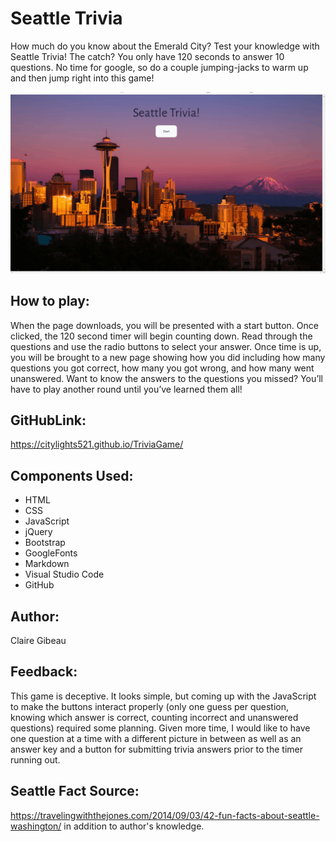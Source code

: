 # Seattle Trivia

How much do you know about the Emerald City? Test your knowledge with Seattle Trivia! The catch? You only have 120 seconds to answer 10 questions. No time for google, so do a couple jumping-jacks to warm up and then jump right into this game! 

![The Gibeau Gazette Gif](https://github.com/citylights521/TriviaGame/blob/master/assets/images/SeattleTrivia.gif?raw=true)

## How to play: 
When the page downloads, you will be presented with a start button. Once clicked, the 120 second timer will begin counting down. Read through the questions and use the radio buttons to select your answer. Once time is up, you will be brought to a new page showing how you did including how many questions you got correct, how many you got wrong, and how many went unanswered. Want to know the answers to the questions you missed? You’ll have to play another round until you’ve learned them all!

## GitHubLink:
https://citylights521.github.io/TriviaGame/


## Components Used:
* HTML
* CSS
* JavaScript
* jQuery
* Bootstrap
* GoogleFonts
* Markdown
* Visual Studio Code
* GitHub

## Author: 
Claire Gibeau

## Feedback:
This game is deceptive. It looks simple, but coming up with the JavaScript to make the buttons interact properly (only one guess per question, knowing which answer is correct, counting incorrect and unanswered questions) required some planning. Given more time, I would like to have one question at a time with a different picture in between as well as an answer key and a button for submitting trivia answers prior to the timer running out.

## Seattle Fact Source:
https://travelingwiththejones.com/2014/09/03/42-fun-facts-about-seattle-washington/
 in addition to author's knowledge. 


